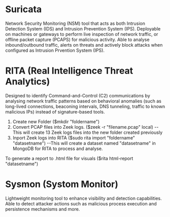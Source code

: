 # Suricata

Network Security Monitoring (NSM) tool that acts as both Intrusion Detection System (IDS) and Intrusion Prevention System (IPS).
Deployable on machines or gateways to perform live inspection of network traffic, or offline packet capture (PCAPS) for malicious activity.
Able to analyse inbound/outbound traffic, alerts on threats and actively block attacks when configured as Intrusion Prvention System (IPS).

# RITA (Real Intelligence Threat Analytics)

Designed to identify Command-and-Control (C2) communications by analysing network traffic patterns based on behavioral anomalies (such as long-lived connections, beaconing intervals, DNS tunneling, traffic to known malicious IPs) instead of signature-based tools.

1. Create new Folder ($mkdir "foldername")
2. Convert PCAP files into Zeek logs. ($zeek -r "filename.pcap" local)  --This will create 13 Zeek logs files into the new folder created previously
3. Inport Zeek logs into RITA ($sudo rita import "foldername" "datasetname")  --This will create a dataset named "datasetname" in MongoDB for RITA to process and analyse.

To generate a report to .html file for visuals
($rita html-report "datasetname")

# Sysmon (Systom Monitor)
Lightweight monitoring tool to enhance visibility and detection capabilities.
Able to detect attacker actions such as malicious process execution and persistence mechanisms and more.
